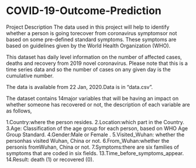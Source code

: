 # COVID-19-Outcome-Prediction
Project Description
The data used in this project will help to identify whether a person is going torecover from coronavirus symptomsor not based on some pre-defined standard symptoms. These symptoms are based on guidelines given by the World Health Organization (WHO).

This dataset has daily level information on the number of affected cases, deaths and recovery from 2019 novel coronavirus. Please note that this is a time series data and so the number of cases on any given day is the cumulative number.

The data is available from 22 Jan, 2020.Data is in “data.csv”.

The dataset contains 14major variables that will be having an impact on whether someone has recovered or not, the description of each variable are as follows,

1.Country:where the person resides.
2.Location:which part in the Country.
3.Age: Classification of the age group for each person, based on WHO Age Group Standard.
4.Gender:Male or Female .
5.Visited_Wuhan: whether the personhas visited Wuhan, China or not.
6.From_Wuhan:whether the personis fromWuhan, China or not.
7.Symptoms:there are six families of symptoms that are coded in six fields.
13.Time_before_symptoms_appear.
14.Result: death (1) or recovered (0).
